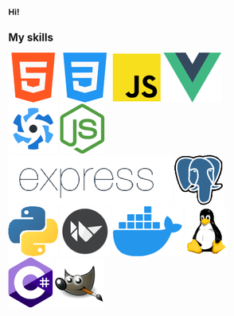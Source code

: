### Hi!

## My skills

![HTML] ![CSS] ![JS] ![VUE] ![QUASAR]
![NODE] ![EXP] ![POST]
![PYT] ![KIVY]
![DOCKER] ![LINUX] ![C#] ![GIMP]

[HTML]:https://github.com/uys2000/uys2000/blob/master/images/html.png?raw=true
[CSS]:https://github.com/uys2000/uys2000/blob/master/images/css.png?raw=true
[JS]:https://github.com/uys2000/uys2000/blob/master/images/js.png?raw=true
[VUE]:https://github.com/uys2000/uys2000/blob/master/images/vue.png?raw=true
[QUASAR]:https://github.com/uys2000/uys2000/blob/master/images/quasar.png?raw=true
[NODE]:https://github.com/uys2000/uys2000/blob/master/images/node.png?raw=true
[EXP]:https://github.com/uys2000/uys2000/blob/master/images/exp.png?raw=true
[POST]:https://github.com/uys2000/uys2000/blob/master/images/post.png?raw=true
[PYT]:https://github.com/uys2000/uys2000/blob/master/images/pyt.png?raw=true
[KIVY]:https://github.com/uys2000/uys2000/blob/master/images/kivy.png?raw=true
[DOCKER]:https://github.com/uys2000/uys2000/blob/master/images/docker.png?raw=true
[LINUX]:https://github.com/uys2000/uys2000/blob/master/images/linux.png?raw=true
[C#]:https://github.com/uys2000/uys2000/blob/master/images/c.png?raw=true
[GIMP]:https://github.com/uys2000/uys2000/blob/master/images/gimp.png?raw=true
